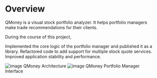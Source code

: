 # Overview
QMoney is a visual stock portfolio analyzer. It helps portfolio managers make trade recommendations for their clients.

During the course of this project,

Implemented the core logic of the portfolio manager and published it as a library.
Refactored code to add support for multiple stock quote services.
Improved application stability and performance.

![image](https://github.com/Omkrushana/Q-Money1/assets/47935536/2fee0117-3de9-4b26-8c6d-01264d853336)
QMoney Architecture
![image](https://github.com/Omkrushana/Q-Money1/assets/47935536/d06caa18-f7ea-4780-9ae3-7bbc8f6cdbdd)
QMoney Portfolio Manager Interface
